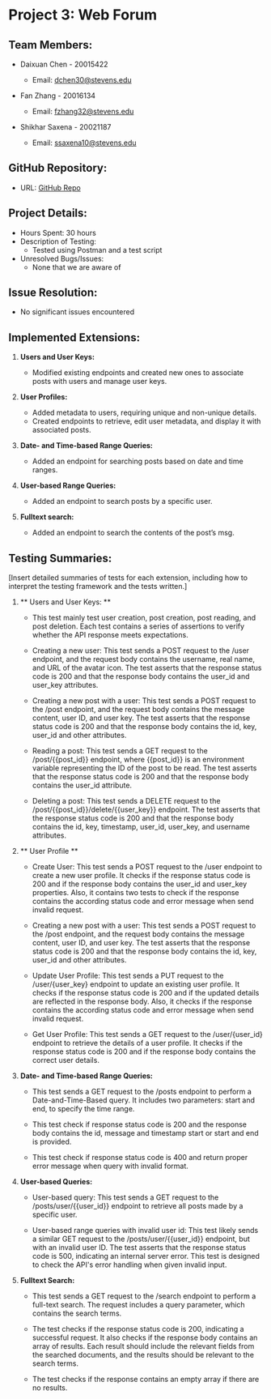 # Project 3: Web Forum

## Team Members:

- Daixuan Chen - 20015422

  - Email: dchen30@stevens.edu

- Fan Zhang - 20016134

  - Email: fzhang32@stevens.edu

- Shikhar Saxena - 20021187
  - Email: ssaxena10@stevens.edu

## GitHub Repository:

- URL: [GitHub Repo](https://github.com/Shikhar253/project3)

## Project Details:

- Hours Spent: 30 hours
- Description of Testing:
  - Tested using Postman and a test script
- Unresolved Bugs/Issues:
  - None that we are aware of

## Issue Resolution:

- No significant issues encountered

## Implemented Extensions:

1. **Users and User Keys:**

   - Modified existing endpoints and created new ones to associate posts with users and manage user keys.

2. **User Profiles:**

   - Added metadata to users, requiring unique and non-unique details.
   - Created endpoints to retrieve, edit user metadata, and display it with associated posts.

3. **Date- and Time-based Range Queries:**

   - Added an endpoint for searching posts based on date and time ranges.

4. **User-based Range Queries:**

   - Added an endpoint to search posts by a specific user.

5. **Fulltext search:**
   - Added an endpoint to search the contents of the post’s msg.

## Testing Summaries:

[Insert detailed summaries of tests for each extension, including how to interpret the testing framework and the tests written.]

1. ** Users and User Keys: **

   - This test mainly test user creation, post creation, post reading, and post deletion. Each test contains a series of assertions to verify whether the API response meets expectations.

   - Creating a new user: This test sends a POST request to the /user endpoint, and the request body contains the username, real name, and URL of the avatar icon. The test asserts that the response status code is 200 and that the response body contains the user_id and user_key attributes.

   - Creating a new post with a user: This test sends a POST request to the /post endpoint, and the request body contains the message content, user ID, and user key. The test asserts that the response status code is 200 and that the response body contains the id, key, user_id and other attributes.

   - Reading a post: This test sends a GET request to the /post/{{post_id}} endpoint, where {{post_id}} is an environment variable representing the ID of the post to be read. The test asserts that the response status code is 200 and that the response body contains the user_id attribute.

   - Deleting a post: This test sends a DELETE request to the /post/{{post_id}}/delete/{{user_key}} endpoint. The test asserts that the response status code is 200 and that the response body contains the id, key, timestamp, user_id, user_key, and username attributes.

2. ** User Profile **

   - Create User: This test sends a POST request to the /user endpoint to create a new user profile. It checks if the response status code is 200 and if the response body contains the user_id and user_key properties. Also, it contains two tests to check if the response contains the according status code and error message when send invalid request.

   - Creating a new post with a user: This test sends a POST request to the /post endpoint, and the request body contains the message content, user ID, and user key. The test asserts that the response status code is 200 and that the response body contains the id, key, user_id and other attributes.

   - Update User Profile: This test sends a PUT request to the /user/{user_key} endpoint to update an existing user profile. It checks if the response status code is 200 and if the updated details are reflected in the response body. Also, it checks if the response contains the according status code and error message when send invalid request.

   - Get User Profile: This test sends a GET request to the /user/{user_id} endpoint to retrieve the details of a user profile. It checks if the response status code is 200 and if the response body contains the correct user details.

3. **Date- and Time-based Range Queries:**

   - This test sends a GET request to the /posts endpoint to perform a Date-and-Time-Based query. It includes two parameters: start and end, to specify the time range.

   - This test check if response status code is 200 and the response body contains the id, message and timestamp start or start and end is provided.

   - This test check if response status code is 400 and return proper error message when query with invalid format.

4. **User-based Queries:**

   - User-based query: This test sends a GET request to the /posts/user/{{user_id}} endpoint to retrieve all posts made by a specific user.

   - User-based range queries with invalid user id: This test likely sends a similar GET request to the /posts/user/{{user_id}} endpoint, but with an invalid user ID. The test asserts that the response status code is 500, indicating an internal server error. This test is designed to check the API's error handling when given invalid input.

5. **Fulltext Search:**

   - This test sends a GET request to the /search endpoint to perform a full-text search. The request includes a query parameter, which contains the search terms.

   - The test checks if the response status code is 200, indicating a successful request. It also checks if the response body contains an array of results. Each result should include the relevant fields from the searched documents, and the results should be relevant to the search terms.

   - The test checks if the response contains an empty array if there are no results.
